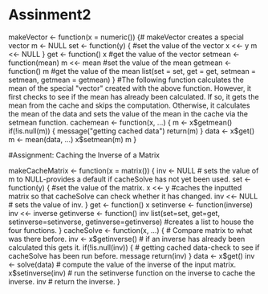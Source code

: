 # Assinment2
makeVector <- function(x = numeric()) {# makeVector creates a special vector
    m <- NULL
    set <- function(y) {    #set the value of the vector
        x <<- y
        m <<- NULL
    }
    get <- function() x     #get the value of the vector
    setmean <- function(mean) m <<- mean   #set the value of the mean
    getmean <- function() m     #get the value of the mean
    list(set = set, get = get,
        setmean = setmean,
        getmean = getmean)
}
 #The following function calculates the mean of the special "vector" created with the above function. However, it first checks to see if the mean has already been calculated. If so, it gets the mean from the cache and skips the computation. Otherwise, it calculates the mean of the data and sets the value of the mean in the cache via the setmean function.
cachemean <- function(x, ...) {
    m <- x$getmean()
    if(!is.null(m)) {
        message("getting cached data")
        return(m)
    }
    data <- x$get()
    m <- mean(data, ...)
    x$setmean(m)
    m
}

#Assignment: Caching the Inverse of a Matrix

makeCacheMatrix <- function(x = matrix()) {
    inv <- NULL      # sets the value of m to NULL-provides a default if cacheSolve has not yet been used.
    set <- function(y) { #set the value of the matrix.
        x <<- y       #caches the inputted matrix so that cacheSolve can check whether it has changed.
        inv <<- NULL   # sets the value of inv.
    }
    get <- function() x
    setinverse <- function(inverse) inv <<- inverse
    getinverse <- function() inv
    list(set=set, get=get, setinverse=setinverse, getinverse=getinverse)    #creates a list to house the four functions.
}
cacheSolve <- function(x, ...) {      # Compare matrix to what was there before.
    inv <- x$getinverse()    # if an inverse has already been calculated this gets it.
    if(!is.null(inv)) {     # getting cached data-check to see if cacheSolve has been run before.
        message
        return(inv)
    }
    data <- x$get()
    inv <- solve(data)   # compute the value of the inverse of the input matrix.
    x$setinverse(inv)    # run the setinverse function on the inverse to cache the inverse.
    inv               # return the inverse.
}
